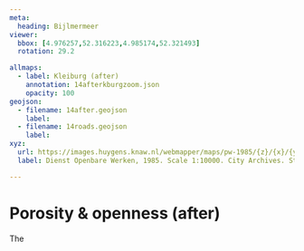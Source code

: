 ```yaml
---
meta:
  heading: Bijlmermeer
viewer:
  bbox: [4.976257,52.316223,4.985174,52.321493]
  rotation: 29.2

allmaps:
  - label: Kleiburg (after)
    annotation: 14afterkburgzoom.json
    opacity: 100
geojson:
  - filename: 14after.geojson
    label: 
  - filename: 14roads.geojson
    label: 
xyz:
  url: https://images.huygens.knaw.nl/webmapper/maps/pw-1985/{z}/{x}/{y}.png
  label: Dienst Openbare Werken, 1985. Scale 1:10000. City Archives. Stadsarchief Amsterdam.

---
```

# Porosity & openness (after)
The 
